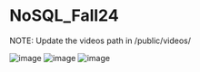 # NoSQL_Fall24

NOTE: Update the videos path in /public/videos/

![image](https://github.com/user-attachments/assets/bdd754f7-5497-4b37-a04c-1736a7a883fe)
![image](https://github.com/user-attachments/assets/731061cc-6c86-4bf7-b99f-773d3fbff086)
![image](https://github.com/user-attachments/assets/1de9b62b-b39a-4aeb-a474-9c5a57e744c1)
